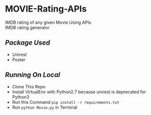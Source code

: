 # MOVIE-Rating-APIs
IMDB rating of any given Movie Using APIs<br />
IMDB rating generator


## *Package Used*

* Unirest
* Poster

## *Running On Local*

* Clone This Repo
* Install VirtualEnv with Python2.7 because unirest is deprecated for Python3
* Run this Command <code>pip install -r requirements.txt</code>
* Run <code>python Movie.py</code> in Terminal
